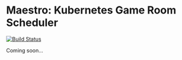 Maestro: Kubernetes Game Room Scheduler
=======================================
[![Build Status](https://github.com/topfreegames/maestro/actions/workflows/test.yaml/badge.svg?branch=next)](https://github.com/topfreegames/maestro/actions/workflows/test.yaml)

Coming soon...
